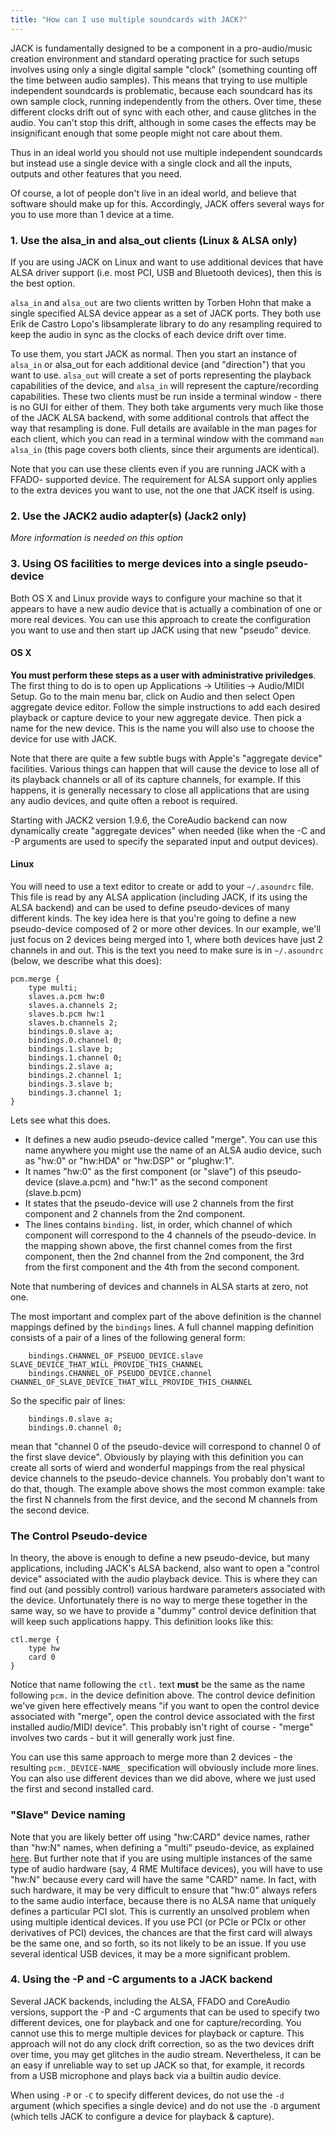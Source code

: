 ```yaml
---
title: "How can I use multiple soundcards with JACK?"
---
```


JACK is fundamentally designed to be a component in a pro-audio/music
creation environment and standard operating practice for such setups
involves using only a single digital sample "clock" (something counting
off the time between audio samples). This means that trying to use
multiple independent soundcards is problematic, because each soundcard
has its own sample clock, running independently from the others. Over
time, these different clocks drift out of sync with each other, and
cause glitches in the audio. You can't stop this drift, although in some
cases the effects may be insignificant enough that some people might not
care about them.

Thus in an ideal world you should not use multiple independent
soundcards but instead use a single device with a single clock and all
the inputs, outputs and other features that you need.

Of course, a lot of people don't live in an ideal world, and believe
that software should make up for this. Accordingly, JACK offers several
ways for you to use more than 1 device at a time.

### 1. Use the alsa_in and alsa_out clients (Linux & ALSA only)

If you are using JACK on Linux and want to use additional devices that
have ALSA driver support (i.e. most PCI, USB and Bluetooth devices),
then this is the best option.

`alsa_in` and `alsa_out` are two clients written by Torben Hohn that
make a single specified ALSA device appear as a set of JACK ports. They
both use Erik de Castro Lopo's libsamplerate library to do any
resampling required to keep the audio in sync as the clocks of each
device drift over time.

To use them, you start JACK as normal. Then you start an instance of
`alsa_in` or alsa_out for each additional device (and "direction") that
you want to use.  `alsa_out` will create a set of ports representing the
playback capabilities of the device, and `alsa_in` will represent the
capture/recording capabilities. These two clients must be run inside a
terminal window - there is no GUI for either of them. They both take
arguments very much like those of the JACK ALSA backend, with some
additional controls that affect the way that resampling is done. Full
details are available in the man pages for each client, which you can
read in a terminal window with the command `man alsa_in` (this page
covers both clients, since their arguments are identical).

Note that you can use these clients even if you are running JACK with a
FFADO- supported device. The requirement for ALSA support only applies
to the extra devices you want to use, not the one that JACK itself is
using.

### 2. Use the JACK2 audio adapter(s) (Jack2 only)

_More information is needed on this option_

### 3. Using OS facilities to merge devices into a single pseudo-device

Both OS X and Linux provide ways to configure your machine so that it
appears to have a new audio device that is actually a combination of one
or more real devices. You can use this approach to create the
configuration you want to use and then start up JACK using that new
"pseudo" device.

#### OS X

**You must perform these steps as a user with administrative
priviledges**.  The first thing to do is to open up Applications ->
Utilities -> Audio/MIDI Setup.  Go to the main menu bar, click on Audio
and then select Open aggregate device editor. Follow the simple
instructions to add each desired playback or capture device to your new
aggregate device.  Then pick a name for the new device. This is the name
you will also use to choose the device for use with JACK.

Note that there are quite a few subtle bugs with Apple's "aggregate
device" facilities. Various things can happen that will cause the device
to lose all of its playback channels or all of its capture channels, for
example. If this happens, it is generally necessary to close all
applications that are using any audio devices, and quite often a reboot
is required.

Starting with JACK2 version 1.9.6, the CoreAudio backend can now
dynamically create "aggregate devices" when needed (like when the -C and
-P arguments are used to specify the separated input and output
devices).

#### Linux

You will need to use a text editor to create or add to your
`~/.asoundrc` file.  This file is read by any ALSA application
(including JACK, if its using the ALSA backend) and can be used to
define pseudo-devices of many different kinds. The key idea here is that
you're going to define a new pseudo-device composed of 2 or more other
devices. In our example, we'll just focus on 2 devices being merged into
1, where both devices have just 2 channels in and out. This is the text
you need to make sure is in `~/.asoundrc` (below, we describe what this
does):



    pcm.merge {
        type multi;
        slaves.a.pcm hw:0
        slaves.a.channels 2;
        slaves.b.pcm hw:1
        slaves.b.channels 2;
        bindings.0.slave a;
        bindings.0.channel 0;
        bindings.1.slave b;
        bindings.1.channel 0;
        bindings.2.slave a;
        bindings.2.channel 1;
        bindings.3.slave b;
        bindings.3.channel 1;
    }


Lets see what this does.

* It defines a new audio pseudo-device called "merge".
  You can use this name anywhere you might use the name of an ALSA audio
  device, such as "hw:0" or "hw:HDA" or "hw:DSP" or "plughw:1".
* It names "hw:0" as the first component (or "slave") of this
  pseudo-device (slave.a.pcm) and "hw:1" as the second component
  (slave.b.pcm)
* It states that the pseudo-device will use 2 channels from the first
  component and 2 channels from the 2nd component.
* The lines contains `binding.` list, in order,
  which channel of which component will correspond to the 4 channels of
  the pseudo-device. In the mapping shown above, the first channel comes
  from the first component, then the 2nd channel from the 2nd component,
  the 3rd from the first component and the 4th from the second
  component.

Note that numbering of devices and channels in ALSA starts at zero, not
one.

The most important and complex part of the above definition is the
channel mappings defined by the `bindings` lines. A full channel mapping
definition consists of a pair of a lines of the following general form:



    	bindings.CHANNEL_OF_PSEUDO_DEVICE.slave SLAVE_DEVICE_THAT_WILL_PROVIDE_THIS_CHANNEL
    	bindings.CHANNEL_OF_PSEUDO_DEVICE.channel CHANNEL_OF_SLAVE_DEVICE_THAT_WILL_PROVIDE_THIS_CHANNEL


So the specific pair of lines:



        bindings.0.slave a;
        bindings.0.channel 0;


mean that "channel 0 of the pseudo-device will correspond to channel 0
of the first slave device". Obviously by playing with this definition
you can create all sorts of wierd and wonderful mappings from the real
physical device channels to the pseudo-device channels. You probably
don't want to do that, though. The example above shows the most common
example: take the first N channels from the first device, and the second
M channels from the second device.

### The Control Pseudo-device

In theory, the above is enough to define a new pseudo-device, but many
applications, including JACK's ALSA backend, also want to open a
"control device" associated with the audio playback device. This is
where they can find out (and possibly control) various hardware
parameters associated with the device. Unfortunately there is no way to
merge these together in the same way, so we have to provide a "dummy"
control device definition that will keep such applications happy. This
definition looks like this:



    ctl.merge {
        type hw
        card 0
    }


Notice that name following the `ctl.` text **must** be the same as the
name following `pcm.` in the device definition above. The control device
definition we've given here effectively means "if you want to open the
control device associated with "merge", open the control device
associated with the first installed audio/MIDI device". This probably
isn't right of course - "merge" involves two cards - but it will
generally work just fine.

You can use this same approach to merge more than 2 devices - the
resulting `pcm._DEVICE-NAME_` specification will obviously include more
lines. You can also use different devices than we did above, where we
just used the first and second installed card.

### "Slave" Device naming

Note that you are likely better off using "hw:CARD" device names, rather
than "hw:N" names, when defining a "multi" pseudo-device, as explained
[here](../device_naming/). But further note that if you are using
multiple instances of the same type of audio hardware (say, 4 RME
Multiface devices), you will have to use "hw:N" because every card will
have the same "CARD" name. In fact, with such hardware, it may be very
difficult to ensure that "hw:0" always refers to the same audio
interface, because there is no ALSA name that uniquely defines a
particular PCI slot. This is currently an unsolved problem when using
multiple identical devices. If you use PCI (or PCIe or PCIx or other
derivatives of PCI) devices, the chances are that the first card will
always be the same one, and so forth, so its not likely to be an issue.
If you use several identical USB devices, it may be a more significant
problem.

### 4. Using the -P and -C arguments to a JACK backend

Several JACK backends, including the ALSA, FFADO and CoreAudio versions,
support the -P and -C arguments that can be used to specify two
different devices, one for playback and one for capture/recording. You
cannot use this to merge multiple devices for playback or capture. This
approach will not do any clock drift correction, so as the two devices
drift over time, you may get glitches in the audio stream. Nevertheless,
it can be an easy if unreliable way to set up JACK so that, for example,
it records from a USB microphone and plays back via a builtin audio
device.

When using `-P` or `-C` to specify different devices, do not use the
`-d`
argument (which specifies a single device) and do not use the `-D`
argument (which tells JACK to configure a device for playback &
capture).

